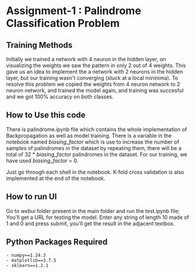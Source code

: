 # Assignment-1 : Palindrome Classification Problem

## Training Methods

Initially we trained a network with 4 neuron in the hidden layer, on visualizing the weights we saw the pattern in only 2 out of 4 weights. This gave us an idea to implement the a network with 2 neurons in the hidden layer, but our training wasn't converging (stuck at a local mininima). To resolve this problem we copied the weights from 4 neuron network to 2 neuron network, and trained the model again, and training was succesful and we got 100% accuracy on both classes.

## How to Use this code

There is palindrome.ipynb file which contains the whole implementation of Backpropagation as well as model training.
There is a variable in the notebook named *biasing_factor* which is use to increase the number of samples of palindromes in the dataset by repeating them, there will be a total of 32 * *biasing_factor* palindromes in the dataset. For our training, we have used *biasing_factor* = 0.

Just go through each shell in the notebook. K-fold cross validation is also implemented at the end of the notebook.

## How to run UI

Go to *webui* folder present in the main folder and run the test.ipynb file; You'll get a URL for testing the model. Enter any string of length 10 made of 1 and 0 and press submit, you'll get the result in the adjacent textbox.

## Python Packages Required

    - numpy==1.24.3
    - matplotlib==3.7.5
    - sklearn==1.2.1
